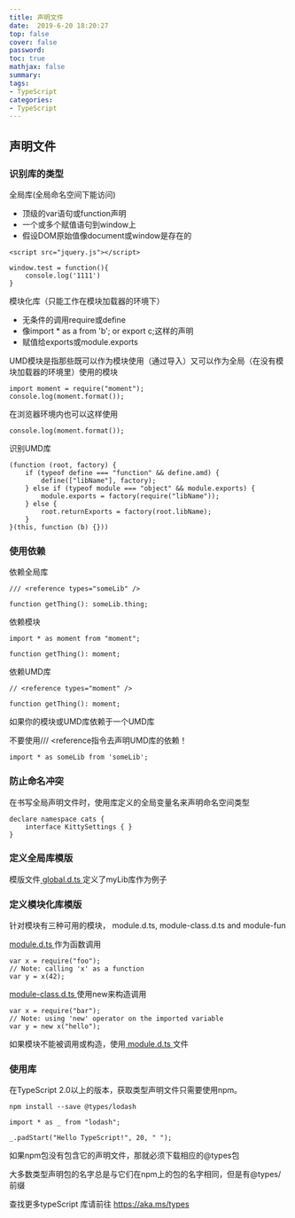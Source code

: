 ```yaml
---
title: 声明文件
date:  2019-6-20 18:20:27
top: false
cover: false
password:
toc: true
mathjax: false
summary: 
tags:
- TypeScript
categories:
- TypeScript
---
```


## 声明文件

### 识别库的类型

全局库(全局命名空间下能访问)

- 顶级的var语句或function声明
- 一个或多个赋值语句到window上
- 假设DOM原始值像document或window是存在的

```
<script src="jquery.js"></script>

window.test = function(){
    console.log('1111')
}

```

模块化库（只能工作在模块加载器的环境下）

- 无条件的调用require或define
- 像import * as a from 'b'; or export c;这样的声明
- 赋值给exports或module.exports
 
UMD模块是指那些既可以作为模块使用（通过导入）又可以作为全局（在没有模块加载器的环境里）使用的模块

```
import moment = require("moment");
console.log(moment.format());

```
在浏览器环境内也可以这样使用

```
console.log(moment.format());
```

识别UMD库
```
(function (root, factory) {
    if (typeof define === "function" && define.amd) {
        define(["libName"], factory);
    } else if (typeof module === "object" && module.exports) {
        module.exports = factory(require("libName"));
    } else {
        root.returnExports = factory(root.libName);
    }
}(this, function (b) {}))
```

### 使用依赖

依赖全局库
```
/// <reference types="someLib" />

function getThing(): someLib.thing;
```

依赖模块
```
import * as moment from "moment";

function getThing(): moment;
```

依赖UMD库
```
// <reference types="moment" />

function getThing(): moment;
```

如果你的模块或UMD库依赖于一个UMD库

不要使用/// <reference指令去声明UMD库的依赖！
```
import * as someLib from 'someLib';

```

### 防止命名冲突

在书写全局声明文件时，使用库定义的全局变量名来声明命名空间类型
```
declare namespace cats {
    interface KittySettings { }
}
```


### 定义全局库模版

模版文件<a href="global.d.ts.md"> global.d.ts </a>定义了myLib库作为例子

### 定义模块化库模版

针对模块有三种可用的模块， module.d.ts, module-class.d.ts and module-fun

<a href="module.d.ts.md"> module.d.ts </a> 作为函数调用
```
var x = require("foo");
// Note: calling 'x' as a function
var y = x(42);

```

<a href="module-class.d.ts.md" >module-class.d.ts </a>使用new来构造调用
```
var x = require("bar");
// Note: using 'new' operator on the imported variable
var y = new x("hello");

```

如果模块不能被调用或构造，使用<a href="module.d.ts.md"> module.d.ts </a>文件

### 使用库

在TypeScript 2.0以上的版本，获取类型声明文件只需要使用npm。

```
npm install --save @types/lodash

import * as _ from "lodash";

_.padStart("Hello TypeScript!", 20, " ");
```

如果npm包没有包含它的声明文件，那就必须下载相应的@types包

大多数类型声明包的名字总是与它们在npm上的包的名字相同，但是有@types/前缀

查找更多typeScript 库请前往 <a href="https://aka.ms/types">https://aka.ms/types</a>



